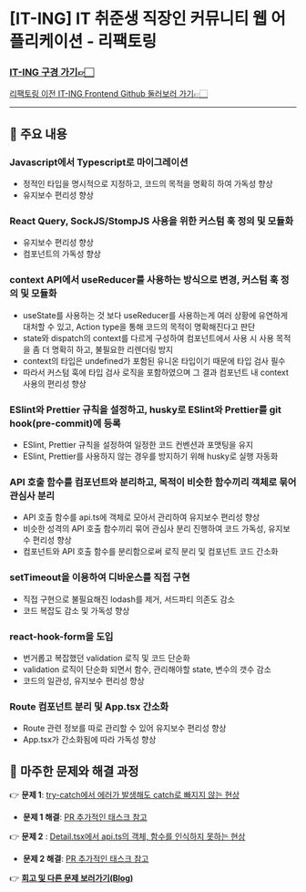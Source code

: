 # [IT-ING] IT 취준생 직장인 커뮤니티 웹 어플리케이션 - 리팩토링

### **[IT-ING 구경 가기👉🏻](https://it-ing.co.kr)**

[리팩토링 이전 IT-ING Frontend Github 둘러보러 가기👉🏻](https://github.com/life-tutor/life-tutor-FE)

---

## 📌 주요 내용

### **Javascript에서 Typescript로 마이그레이션**

- 정적인 타입을 명시적으로 지정하고, 코드의 목적을 명확히 하여 가독성 향상
- 유지보수 편리성 향상

### **React Query, SockJS/StompJS 사용을 위한 커스텀 훅 정의 및 모듈화**

- 유지보수 편리성 향상
- 컴포넌트의 가독성 향상

### **context API에서 useReducer를 사용하는 방식으로 변경, 커스텀 훅 정의 및 모듈화**

- useState를 사용하는 것 보다 useReducer를 사용하는게 여러 상황에 유연하게 대처할 수 있고, Action type을 통해 코드의 목적이 명확해진다고 판단
- state와 dispatch의 context를 다르게 구성하여 컴포넌트에서 사용 시 사용 목적을 좀 더 명확히 하고, 불필요한 리렌더링 방지
- context의 타입은 undefined가 포함된 유니온 타입이기 때문에 타입 검사 필수
- 따라서 커스텀 훅에 타입 검사 로직을 포함하였으며 그 결과 컴포넌트 내 context 사용의 편리성 향상

### **ESlint와 Prettier 규칙을 설정하고, husky로 ESlint와 Prettier를 git hook(pre-commit)에 등록**

- ESlint, Prettier 규칙을 설정하여 일정한 코드 컨벤션과 포맷팅을 유지
- ESlint, Prettier를 사용하지 않는 경우를 방지하기 위해 husky로 실행 자동화

### **API 호출 함수를 컴포넌트와 분리하고, 목적이 비슷한 함수끼리 객체로 묶어 관심사 분리**

- API 호출 함수를 api.ts에 객체로 모아서 관리하여 유지보수 편리성 향상
- 비슷한 성격의 API 호출 함수끼리 묶어 관심사 분리 진행하여 코드 가독성, 유지보수 편리성 향상
- 컴포넌트와 API 호출 함수를 분리함으로써 로직 분리 및 컴포넌트 코드 간소화

### **setTimeout을 이용하여 디바운스를 직접 구현**

- 직접 구현으로 불필요해진 lodash를 제거, 서드파티 의존도 감소
- 코드 복잡도 감소 및 가독성 향상

### **react-hook-form을 도입**

- 번거롭고 복잡했던 validation 로직 및 코드 단순화
- validation 로직이 단순화 되면서 함수, 관리해야할 state, 변수의 갯수 감소
- 코드의 일관성, 유지보수 편리성 향상

### **Route 컴포넌트 분리 및 App.tsx 간소화**

- Route 관련 정보를 따로 관리할 수 있어 유지보수 편리성 향상
- App.tsx가 간소화됨에 따라 가독성 향상

## 📌 마주한 문제와 해결 과정

👉 **문제 1**: [try-catch에서 에러가 발생해도 catch로 빠지지 않는 현상](https://github.com/nggoong/iting-refactoring/issues/5)

- **문제 1 해결**: [PR 추가적인 태스크 참고](https://github.com/nggoong/iting-refactoring/pull/6)

👉 **문제 2** : [Detail.tsx에서 api.ts의 객체, 함수를 인식하지 못하는 현상](https://github.com/nggoong/iting-refactoring/issues/8)

- **문제 2 해결**: [PR 추가적인 태스크 참고](https://github.com/nggoong/iting-refactoring/pull/9)

👉 **[회고 및 다른 문제 보러가기(Blog)](https://velog.io/@apro_xo/%EB%A6%AC%ED%8C%A9%ED%86%A0%EB%A7%81-%ED%94%84%EB%A1%9C%EC%A0%9D%ED%8A%B8%EB%A5%BC-%EC%A7%84%ED%96%89%ED%95%98%EB%A9%B0)**

